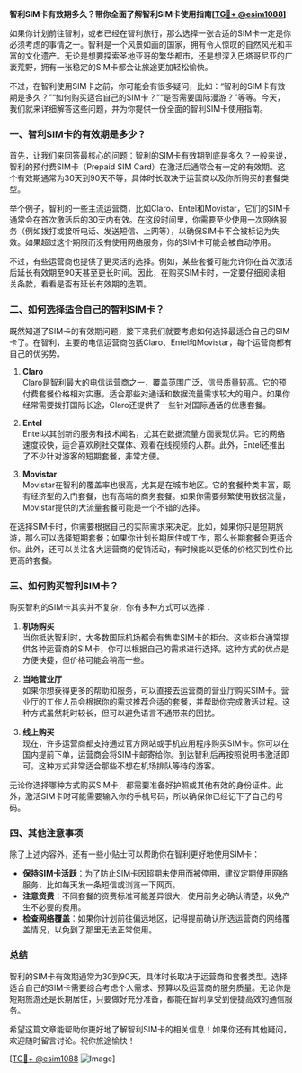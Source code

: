 **智利SIM卡有效期多久？带你全面了解智利SIM卡使用指南[[TG💪+ @esim1088](https://t.me/s/esim1088)]**

如果你计划前往智利，或者已经在智利旅行，那么选择一张合适的SIM卡一定是你必须考虑的事情之一。智利是一个风景如画的国家，拥有令人惊叹的自然风光和丰富的文化遗产。无论是想要探索圣地亚哥的繁华都市，还是想深入巴塔哥尼亚的广袤荒野，拥有一张稳定的SIM卡都会让旅途更加轻松愉快。

不过，在智利使用SIM卡之前，你可能会有很多疑问，比如：“智利的SIM卡有效期是多久？”“如何购买适合自己的SIM卡？”“是否需要国际漫游？”等等。今天，我们就来详细解答这些问题，并为你提供一份全面的智利SIM卡使用指南。

### 一、智利SIM卡的有效期是多少？

首先，让我们来回答最核心的问题：智利的SIM卡有效期到底是多久？一般来说，智利的预付费SIM卡（Prepaid SIM Card）在激活后通常会有一定的有效期。这个有效期通常为30天到90天不等，具体时长取决于运营商以及你所购买的套餐类型。

举个例子，智利的一些主流运营商，比如Claro、Entel和Movistar，它们的SIM卡通常会在首次激活后的30天内有效。在这段时间里，你需要至少使用一次网络服务（例如拨打或接听电话、发送短信、上网等），以确保SIM卡不会被标记为失效。如果超过这个期限而没有使用网络服务，你的SIM卡可能会被自动停用。

不过，有些运营商也提供了更灵活的选择。例如，某些套餐可能允许你在首次激活后延长有效期至90天甚至更长时间。因此，在购买SIM卡时，一定要仔细阅读相关条款，看看是否有延长有效期的选项。

### 二、如何选择适合自己的智利SIM卡？

既然知道了SIM卡的有效期问题，接下来我们就要考虑如何选择最适合自己的SIM卡了。在智利，主要的电信运营商包括Claro、Entel和Movistar，每个运营商都有自己的优劣势。

1. **Claro**  
   Claro是智利最大的电信运营商之一，覆盖范围广泛，信号质量较高。它的预付费套餐价格相对实惠，适合那些对通话和数据流量需求较大的用户。如果你经常需要拨打国际长途，Claro还提供了一些针对国际通话的优惠套餐。

2. **Entel**  
   Entel以其创新的服务和技术闻名，尤其在数据流量方面表现优异。它的网络速度较快，适合喜欢刷社交媒体、观看在线视频的人群。此外，Entel还推出了不少针对游客的短期套餐，非常方便。

3. **Movistar**  
   Movistar在智利的覆盖率也很高，尤其是在城市地区。它的套餐种类丰富，既有经济型的入门套餐，也有高端的商务套餐。如果你需要频繁使用数据流量，Movistar提供的大流量套餐可能是一个不错的选择。

在选择SIM卡时，你需要根据自己的实际需求来决定。比如，如果你只是短期旅游，那么可以选择短期套餐；如果你计划长期居住或工作，那么长期套餐会更适合你。此外，还可以关注各大运营商的促销活动，有时候能以更低的价格买到性价比更高的套餐。

### 三、如何购买智利SIM卡？

购买智利的SIM卡其实并不复杂，你有多种方式可以选择：

1. **机场购买**  
   当你抵达智利时，大多数国际机场都会有售卖SIM卡的柜台。这些柜台通常提供各种运营商的SIM卡，你可以根据自己的需求进行选择。这种方式的优点是方便快捷，但价格可能会稍高一些。

2. **当地营业厅**  
   如果你想获得更多的帮助和服务，可以直接去运营商的营业厅购买SIM卡。营业厅的工作人员会根据你的需求推荐合适的套餐，并帮助你完成激活过程。这种方式虽然耗时较长，但可以避免语言不通带来的困扰。

3. **线上购买**  
   现在，许多运营商都支持通过官方网站或手机应用程序购买SIM卡。你可以在国内提前下单，运营商会将SIM卡邮寄给你。到达智利后再按照说明书激活即可。这种方式非常适合那些不想在机场排队等待的游客。

无论你选择哪种方式购买SIM卡，都需要准备好护照或其他有效的身份证件。此外，激活SIM卡时可能需要输入你的手机号码，所以确保你已经记下了自己的号码。

### 四、其他注意事项

除了上述内容外，还有一些小贴士可以帮助你在智利更好地使用SIM卡：

- **保持SIM卡活跃**：为了防止SIM卡因超期未使用而被停用，建议定期使用网络服务，比如每天发一条短信或浏览一下网页。
- **注意资费**：不同套餐的资费标准可能差异很大，使用前务必确认清楚，以免产生不必要的费用。
- **检查网络覆盖**：如果你计划前往偏远地区，记得提前确认所选运营商的网络覆盖情况，以免到了那里无法正常使用。

### 总结

智利的SIM卡有效期通常为30到90天，具体时长取决于运营商和套餐类型。选择适合自己的SIM卡需要综合考虑个人需求、预算以及运营商的服务质量。无论你是短期旅游还是长期居住，只要做好充分准备，都能在智利享受到便捷高效的通信服务。

希望这篇文章能帮助你更好地了解智利SIM卡的相关信息！如果你还有其他疑问，欢迎随时留言讨论。祝你旅途愉快！

[[TG💪+ @esim1088](https://t.me/s/esim1088) ![Image](https://i.postimg.cc/4NQfJmqS/Snipaste-2025-05-13-00-14-12.png)]